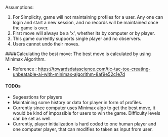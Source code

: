 Assumptions:

1. For Simplicity, game will not maintaining profiles for a user. Any one can login and start a new session, and no records will be maintained once the game is over.
2. First move will always be a 'x', whether its by computer or by player.
3. This game currently supports single player and no observers.
4. Users cannot undo their moves.

####Calculating the best move:
The best move is calculated by using Minimax Algorithm. 

- Reference : https://towardsdatascience.com/tic-tac-toe-creating-unbeatable-ai-with-minimax-algorithm-8af9e52c1e7d


#### TODOs
- Sugeestions for players
- Maintaining some history or data for player in form of profiles.
- Currently since computer uses Minimax algo to get the best move, it would be kind of impossible for users to win the game. Difficulty levels can be set as well.
- Currently, player initialization is hard coded to one human player and one computer player, that can modifies to taken as input from user.
